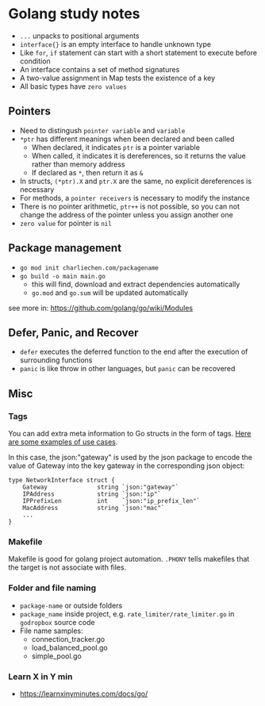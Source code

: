 # Golang study notes

- `...` unpacks to positional arguments
- `interface{}` is an empty interface to handle unknown type
- Like `for`, `if` statement can start with a short statement to execute before condition
- An interface contains a set of method signatures
- A two-value assignment in Map tests the existence of a key
- All basic types have `zero values`

## Pointers

- Need to distingush `pointer variable` and `variable`
- `*ptr` has different meanings when been declared and been called
  - When declared, it indicates `ptr` is a pointer variable
  - When called, it indicates it is dereferences, so it returns the value rather than memory address
  - If declared as `*`, then return it as `&`
- In structs, `(*ptr).X` and `ptr.X` are the same, no explicit dereferences is necessary
- For methods, a `pointer receivers` is necessary to modify the instance
- There is no pointer arithmetic, `ptr++` is not possible, so you can not change the address of the pointer unless you assign another one
- `zero value` for pointer is `nil`

## Package management

- `go mod init charliechen.com/packagename`
- `go build -o main main.go`
  - this will find, download and extract dependencies automatically
  - `go.mod` and `go.sum` will be updated automatically

see more in: https://github.com/golang/go/wiki/Modules

## Defer, Panic, and Recover

- `defer` executes the deferred function to the end after the execution of surrounding functions
- `panic` is like throw in other languages, but `panic` can be recovered

## Misc

### Tags

You can add extra meta information to Go structs in the form of tags. [Here are some examples of use cases](https://stackoverflow.com/questions/10858787/what-are-the-uses-for-tags-in-go).

In this case, the json:"gateway" is used by the json package to encode the value of Gateway into the key gateway in the corresponding json object:

```
type NetworkInterface struct {
    Gateway              string `json:"gateway"`
    IPAddress            string `json:"ip"`
    IPPrefixLen          int    `json:"ip_prefix_len"`
    MacAddress           string `json:"mac"`
    ...
}
```

### Makefile

Makefile is good for golang project automation. `.PHONY` tells makefiles that the target is not associate with files.

### Folder and file naming

- `package-name` or outside folders
- `package_name` inside project, e.g. `rate_limiter/rate_limiter.go` in `godropbox` source code
- File name samples:
  - connection_tracker.go
  - load_balanced_pool.go
  - simple_pool.go

### Learn X in Y min

- https://learnxinyminutes.com/docs/go/
